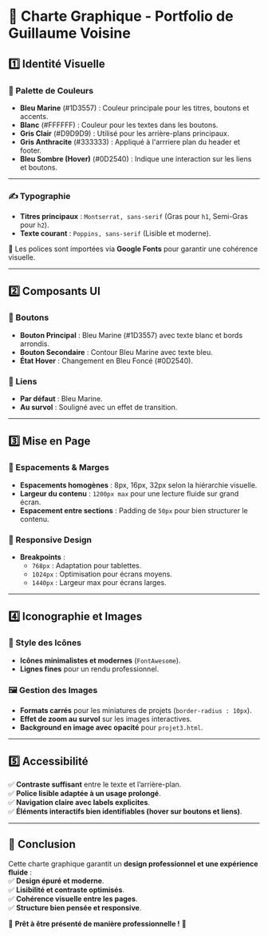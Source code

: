# 📜 Charte Graphique - Portfolio de Guillaume Voisine  

## 1️⃣ Identité Visuelle  

### 🎨 Palette de Couleurs  
- **Bleu Marine** (#1D3557) : Couleur principale pour les titres, boutons et accents.  
- **Blanc** (#FFFFFF) : Couleur pour les textes dans les boutons.  
- **Gris Clair** (#D9D9D9) : Utilisé pour les arrière-plans principaux.  
- **Gris Anthracite** (#333333) : Appliqué à l'arrriere plan du header et footer.  
- **Bleu Sombre (Hover)** (#0D2540) : Indique une interaction sur les liens et boutons.  

---

### ✍ Typographie  
- **Titres principaux** : `Montserrat, sans-serif` (Gras pour `h1`, Semi-Gras pour `h2`).  
- **Texte courant** : `Poppins, sans-serif` (Lisible et moderne).  

📌 Les polices sont importées via **Google Fonts** pour garantir une cohérence visuelle.  

---

## 2️⃣ Composants UI  

### 🔘 Boutons  
- **Bouton Principal** : Bleu Marine (#1D3557) avec texte blanc et bords arrondis.  
- **Bouton Secondaire** : Contour Bleu Marine avec texte bleu.  
- **État Hover** : Changement en Bleu Foncé (#0D2540).  

### 🔗 Liens  
- **Par défaut** : Bleu Marine.  
- **Au survol** : Souligné avec un effet de transition.  

---

## 3️⃣ Mise en Page  

### 📏 Espacements & Marges  
- **Espacements homogènes** : 8px, 16px, 32px selon la hiérarchie visuelle.  
- **Largeur du contenu** : `1200px max` pour une lecture fluide sur grand écran.  
- **Espacement entre sections** : Padding de `50px` pour bien structurer le contenu.  

### 📱 Responsive Design  
- **Breakpoints** :  
  - `768px` : Adaptation pour tablettes.  
  - `1024px` : Optimisation pour écrans moyens.  
  - `1440px` : Largeur max pour écrans larges.  

---

## 4️⃣ Iconographie et Images  

### 🔲 Style des Icônes  
- **Icônes minimalistes et modernes** (`FontAwesome`).  
- **Lignes fines** pour un rendu professionnel.  

### 🖼 Gestion des Images  
- **Formats carrés** pour les miniatures de projets (`border-radius : 10px`).  
- **Effet de zoom au survol** sur les images interactives.  
- **Background en image avec opacité** pour `projet3.html`.  

---

## 5️⃣ Accessibilité  
✅ **Contraste suffisant** entre le texte et l’arrière-plan.  
✅ **Police lisible adaptée à un usage prolongé**.  
✅ **Navigation claire avec labels explicites**.  
✅ **Éléments interactifs bien identifiables (hover sur boutons et liens)**.  

---

## 📌 Conclusion  
Cette charte graphique garantit un **design professionnel et une expérience fluide** :  
✅ **Design épuré et moderne**.  
✅ **Lisibilité et contraste optimisés**.  
✅ **Cohérence visuelle entre les pages**.  
✅ **Structure bien pensée et responsive**.  

🚀 **Prêt à être présenté de manière professionnelle !** 🎯  
